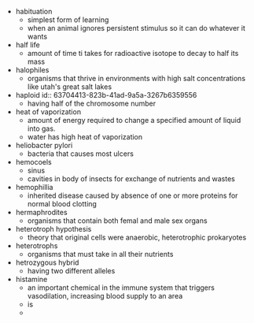 - habituation
	- simplest form of learning
	- when an animal ignores persistent stimulus so it can do whatever it wants
- half life
	- amount of time ti takes for radioactive isotope to decay to half its mass
- halophiles
	- organisms that thrive in environments with high salt concentrations like utah's great salt lakes
- haploid
  id:: 63704413-823b-41ad-9a5a-3267b6359556
	- having half of the chromosome number
- heat of vaporization
	- amount of energy required to change a specified amount of liquid into gas.
	- water has high heat of vaporization
- heliobacter pylori
	- bacteria that causes most ulcers
- hemocoels
	- sinus
	- cavities in body of insects for exchange of nutrients and wastes
- hemophillia
	- inherited disease caused by absence of one or more proteins for normal blood clotting
- hermaphrodites
	- organisms that contain both femal and male sex organs
- heterotroph hypothesis
	- theory that original cells were anaerobic, heterotrophic prokaryotes
- heterotrophs
	- organisms that must take in all their nutrients
- hetrozygous hybrid
	- having two different alleles
- histamine
	- an important chemical in the immune system that triggers vasodilation, increasing blood supply to an area
	- is
	-